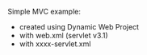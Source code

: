 Simple MVC example:

- created using Dynamic Web Project
- with web.xml (servlet v3.1)
- with xxxx-servlet.xml

